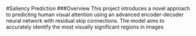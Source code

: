 #Saliency Prediction 
###Overview
This project introduces a novel approach to predicting human visual attention using an advanced encoder-decoder neural network with residual skip connections. 
The model aims to accurately identify the most visually significant regions in images
